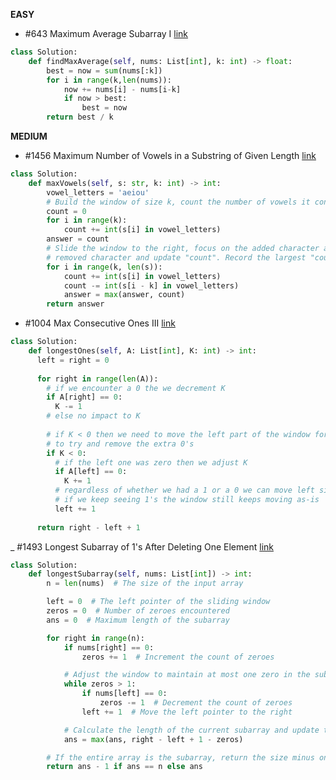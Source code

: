 __EASY__ 

- #643 Maximum Average Subarray I [link](https://leetcode.com/problems/maximum-average-subarray-i/?envType=study-plan-v2&envId=leetcode-75)
```python
class Solution:
    def findMaxAverage(self, nums: List[int], k: int) -> float:
        best = now = sum(nums[:k])
        for i in range(k,len(nums)):
            now += nums[i] - nums[i-k]
            if now > best:
                best = now
        return best / k
```

__MEDIUM__ 

- #1456 Maximum Number of Vowels in a Substring of Given Length [link](https://leetcode.com/problems/maximum-number-of-vowels-in-a-substring-of-given-length/?envType=study-plan-v2&envId=leetcode-75)
```python
class Solution:
    def maxVowels(self, s: str, k: int) -> int:
        vowel_letters = 'aeiou'
        # Build the window of size k, count the number of vowels it contains.
        count = 0
        for i in range(k):
            count += int(s[i] in vowel_letters)
        answer = count
        # Slide the window to the right, focus on the added character and the
        # removed character and update "count". Record the largest "count".
        for i in range(k, len(s)):
            count += int(s[i] in vowel_letters)
            count -= int(s[i - k] in vowel_letters)
            answer = max(answer, count)
        return answer
```

- #1004 Max Consecutive Ones III [link](https://leetcode.com/problems/max-consecutive-ones-iii/?envType=study-plan-v2&envId=leetcode-75)
```python
class Solution:
    def longestOnes(self, A: List[int], K: int) -> int:
      left = right = 0
      
      for right in range(len(A)):
        # if we encounter a 0 the we decrement K
        if A[right] == 0:
          K -= 1
        # else no impact to K
        
        # if K < 0 then we need to move the left part of the window forward
        # to try and remove the extra 0's
        if K < 0:
          # if the left one was zero then we adjust K
          if A[left] == 0:
            K += 1
          # regardless of whether we had a 1 or a 0 we can move left side by 1
          # if we keep seeing 1's the window still keeps moving as-is
          left += 1
      
      return right - left + 1
```

_ #1493 Longest Subarray of 1's After Deleting One Element [link](https://leetcode.com/problems/longest-subarray-of-1s-after-deleting-one-element/description/?envType=study-plan-v2&envId=leetcode-75)
```python
class Solution:
    def longestSubarray(self, nums: List[int]) -> int:
        n = len(nums)  # The size of the input array

        left = 0  # The left pointer of the sliding window
        zeros = 0  # Number of zeroes encountered
        ans = 0  # Maximum length of the subarray

        for right in range(n):
            if nums[right] == 0:
                zeros += 1  # Increment the count of zeroes

            # Adjust the window to maintain at most one zero in the subarray
            while zeros > 1:
                if nums[left] == 0:
                    zeros -= 1  # Decrement the count of zeroes
                left += 1  # Move the left pointer to the right

            # Calculate the length of the current subarray and update the maximum length
            ans = max(ans, right - left + 1 - zeros)

        # If the entire array is the subarray, return the size minus one; otherwise, return the maximum length
        return ans - 1 if ans == n else ans
```


